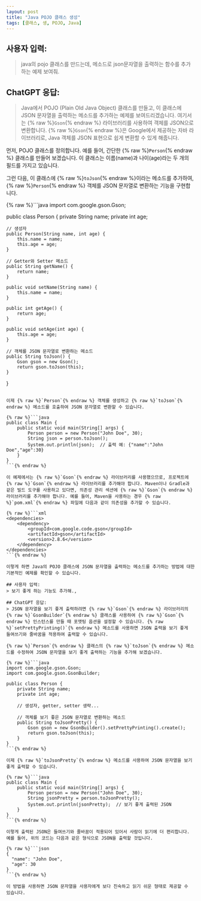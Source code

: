 ```yaml
---
layout: post
title: "Java POJO 클래스 생성"
tags: [클래스, 생, POJO, Java]
---
```


## 사용자 입력:
> java의 pojo 클래스를 만드는데, 메소드로 json문자열을 출력하는 함수를 추가하는 예제 보여줘.

## ChatGPT 응답:
> Java에서 POJO (Plain Old Java Object) 클래스를 만들고, 이 클래스에 JSON 문자열을 출력하는 메소드를 추가하는 예제를 보여드리겠습니다. 여기서는 {% raw %}`Gson`{% endraw %} 라이브러리를 사용하여 객체를 JSON으로 변환합니다. {% raw %}`Gson`{% endraw %}은 Google에서 제공하는 자바 라이브러리로, Java 객체를 JSON 표현으로 쉽게 변환할 수 있게 해줍니다.

먼저, POJO 클래스를 정의합니다. 예를 들어, 간단한 {% raw %}`Person`{% endraw %} 클래스를 만들어 보겠습니다. 이 클래스는 이름(name)과 나이(age)라는 두 개의 필드를 가지고 있습니다.

그런 다음, 이 클래스에 {% raw %}`toJson`{% endraw %}이라는 메소드를 추가하여, {% raw %}`Person`{% endraw %} 객체를 JSON 문자열로 변환하는 기능을 구현합니다.

{% raw %}```java
import com.google.gson.Gson;

public class Person {
    private String name;
    private int age;

    // 생성자
    public Person(String name, int age) {
        this.name = name;
        this.age = age;
    }

    // Getter와 Setter 메소드
    public String getName() {
        return name;
    }

    public void setName(String name) {
        this.name = name;
    }

    public int getAge() {
        return age;
    }

    public void setAge(int age) {
        this.age = age;
    }

    // 객체를 JSON 문자열로 변환하는 메소드
    public String toJson() {
        Gson gson = new Gson();
        return gson.toJson(this);
    }
}

```{% endraw %}

이제 {% raw %}`Person`{% endraw %} 객체를 생성하고 {% raw %}`toJson`{% endraw %} 메소드를 호출하여 JSON 문자열로 변환할 수 있습니다.

{% raw %}```java
public class Main {
    public static void main(String[] args) {
        Person person = new Person("John Doe", 30);
        String json = person.toJson();
        System.out.println(json);  // 출력 예: {"name":"John Doe","age":30}
    }
}
```{% endraw %}

이 예제에서는 {% raw %}`Gson`{% endraw %} 라이브러리를 사용했으므로, 프로젝트에 {% raw %}`Gson`{% endraw %} 라이브러리를 추가해야 합니다. Maven이나 Gradle과 같은 빌드 도구를 사용하고 있다면, 의존성 관리 섹션에 {% raw %}`Gson`{% endraw %} 라이브러리를 추가해야 합니다. 예를 들어, Maven을 사용하는 경우 {% raw %}`pom.xml`{% endraw %} 파일에 다음과 같이 의존성을 추가할 수 있습니다.

{% raw %}```xml
<dependencies>
    <dependency>
        <groupId>com.google.code.gson</groupId>
        <artifactId>gson</artifactId>
        <version>2.8.6</version>
    </dependency>
</dependencies>
```{% endraw %}

이렇게 하면 Java의 POJO 클래스에 JSON 문자열을 출력하는 메소드를 추가하는 방법에 대한 기본적인 예제를 확인할 수 있습니다.

## 사용자 입력:
> 보기 좋게 하는 기능도 추가해.,

## ChatGPT 응답:
> JSON 문자열을 보기 좋게 출력하려면 {% raw %}`Gson`{% endraw %} 라이브러리의 {% raw %}`GsonBuilder`{% endraw %} 클래스를 사용하여 {% raw %}`Gson`{% endraw %} 인스턴스를 만들 때 포맷팅 옵션을 설정할 수 있습니다. {% raw %}`setPrettyPrinting()`{% endraw %} 메소드를 사용하면 JSON 출력을 보기 좋게 들여쓰기와 줄바꿈을 적용하여 출력할 수 있습니다.

{% raw %}`Person`{% endraw %} 클래스의 {% raw %}`toJson`{% endraw %} 메소드를 수정하여 JSON 문자열을 보기 좋게 출력하는 기능을 추가해 보겠습니다.

{% raw %}```java
import com.google.gson.Gson;
import com.google.gson.GsonBuilder;

public class Person {
    private String name;
    private int age;

    // 생성자, getter, setter 생략...

    // 객체를 보기 좋은 JSON 문자열로 변환하는 메소드
    public String toJsonPretty() {
        Gson gson = new GsonBuilder().setPrettyPrinting().create();
        return gson.toJson(this);
    }
}
```{% endraw %}

이제 {% raw %}`toJsonPretty`{% endraw %} 메소드를 사용하여 JSON 문자열을 보기 좋게 출력할 수 있습니다.

{% raw %}```java
public class Main {
    public static void main(String[] args) {
        Person person = new Person("John Doe", 30);
        String jsonPretty = person.toJsonPretty();
        System.out.println(jsonPretty);  // 보기 좋게 출력된 JSON
    }
}
```{% endraw %}

이렇게 출력된 JSON은 들여쓰기와 줄바꿈이 적용되어 있어서 사람이 읽기에 더 편리합니다. 예를 들어, 위의 코드는 다음과 같은 형식으로 JSON을 출력할 것입니다.

{% raw %}```json
{
  "name": "John Doe",
  "age": 30
}
```{% endraw %}

이 방법을 사용하면 JSON 문자열을 사용자에게 보다 친숙하고 읽기 쉬운 형태로 제공할 수 있습니다.

